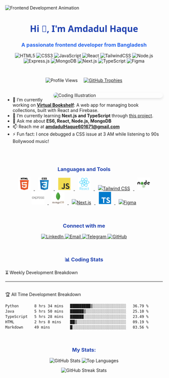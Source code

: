 <!-- Banner GIF -->
<img src="https://globaleducation.s3.ap-south-1.amazonaws.com/globaledu/gif/front-end-development.gif" alt="Frontend Development Animation" width="100%" height="340px" />

<!-- Intro -->
<h1 align="center" style="color:#1e40af; font-weight: bold; font-family: 'Segoe UI', Tahoma, Geneva, Verdana, sans-serif;">
  Hi 👋, I'm Amdadul Haque
</h1>
<h3 align="center" style="color:#2563eb;">
  A passionate frontend developer from Bangladesh
</h3>



<!-- Tech Badges -->
<p align="center">
  <img alt="HTML5" src="https://img.shields.io/badge/-HTML5-E34F26?style=for-the-badge&logo=html5&logoColor=white" />
  <img alt="CSS3" src="https://img.shields.io/badge/-CSS3-1572B6?style=for-the-badge&logo=css3&logoColor=white" />
  <img alt="JavaScript" src="https://img.shields.io/badge/-JavaScript-F7DF1E?style=for-the-badge&logo=javascript&logoColor=black" />
  <img alt="React" src="https://img.shields.io/badge/-React-45b8d8?style=for-the-badge&logo=react&logoColor=61DAFB" />
  <img alt="TailwindCSS" src="https://img.shields.io/badge/-Tailwind_CSS-38B2AC?style=for-the-badge&logo=tailwind-css&logoColor=white" />
  <img alt="Node.js" src="https://img.shields.io/badge/-Node.js-339933?style=for-the-badge&logo=node-dot-js&logoColor=white" />
  <img alt="Express.js" src="https://img.shields.io/badge/-Express.js-404D59?style=for-the-badge&logo=express&logoColor=white" />
  <img alt="MongoDB" src="https://img.shields.io/badge/-MongoDB-13aa52?style=for-the-badge&logo=mongodb&logoColor=white" />
  <img alt="Next.js" src="https://img.shields.io/badge/-Next.js-000000?style=for-the-badge&logo=nextdotjs&logoColor=white" />
  <img alt="TypeScript" src="https://img.shields.io/badge/-TypeScript-3178C6?style=for-the-badge&logo=typescript&logoColor=white" />
  <img alt="Figma" src="https://img.shields.io/badge/-Figma-F24E1E?style=for-the-badge&logo=figma&logoColor=white" />
</p>

<br>

<!-- Profile Views + Trophy -->
<p align="center">
  <img src="https://komarev.com/ghpvc/?username=amdad09&label=Profile%20views&color=0e75b6&style=flat-square" alt="Profile Views" />
  &nbsp;&nbsp;&nbsp;
  <a href="https://github.com/ryo-ma/github-profile-trophy">
    <img src="https://github-profile-trophy.vercel.app/?username=amdad09&theme=radical" alt="GitHub Trophies" />
  </a>
</p>

<br>

<!-- Coding GIF on right -->
<img align="right" width="350" src="https://i.ibb.co.com/k2YBXNQH/animate.gif" alt="Coding Illustration" style="border-radius: 12px; box-shadow: 0 4px 8px rgba(0,0,0,0.1);" />

<!-- About Me -->
- 🔭 I’m currently working on **[Virtual Bookshelf](https://virtual-bookshelf-f0867.web.app)**: A web app for managing book collections, built with React and Firebase.  
- 🌱 I’m currently learning **Next.js and TypeScript** through [this project](link-to-repo).  
- 💬 Ask me about **ES6, React, Node.js, MongoDB**  
- 📫 Reach me at **[amdadulHaque601671@gmail.com](mailto:amdadulHaque601671@gmail.com)**  
- ⚡ Fun fact: I once debugged a CSS issue at 3 AM while listening to 90s Bollywood music!  

<br><br>

<!-- Languages and Tools Icons -->
<h3 align="center" style="color:#1e40af;">Languages and Tools</h3>
<p align="center" style="line-height:1.5;">
  <a href="https://www.w3.org/html/" target="_blank" rel="noreferrer">
    <img src="https://raw.githubusercontent.com/devicons/devicon/master/icons/html5/html5-original-wordmark.svg" alt="HTML5" width="40" height="40" style="margin: 0 10px;" />
  </a>
  <a href="https://www.w3schools.com/css/" target="_blank" rel="noreferrer">
    <img src="https://raw.githubusercontent.com/devicons/devicon/master/icons/css3/css3-original-wordmark.svg" alt="CSS3" width="40" height="40" style="margin: 0 10px;" />
  </a>
  <a href="https://developer.mozilla.org/en-US/docs/Web/JavaScript" target="_blank" rel="noreferrer">
    <img src="https://raw.githubusercontent.com/devicons/devicon/master/icons/javascript/javascript-original.svg" alt="JavaScript" width="40" height="40" style="margin: 0 10px;" />
  </a>
  <a href="https://reactjs.org/" target="_blank" rel="noreferrer">
    <img src="https://raw.githubusercontent.com/devicons/devicon/master/icons/react/react-original-wordmark.svg" alt="React" width="40" height="40" style="margin: 0 10px;" />
  </a>
  <a href="https://tailwindcss.com/" target="_blank" rel="noreferrer">
    <img src="https://www.vectorlogo.zone/logos/tailwindcss/tailwindcss-icon.svg" alt="Tailwind CSS" width="40" height="40" style="margin: 0 10px;" />
  </a>
  <a href="https://nodejs.org" target="_blank" rel="noreferrer">
    <img src="https://raw.githubusercontent.com/devicons/devicon/master/icons/nodejs/nodejs-original-wordmark.svg" alt="Node.js" width="40" height="40" style="margin: 0 10px;" />
  </a>
  <a href="https://expressjs.com" target="_blank" rel="noreferrer">
    <img src="https://raw.githubusercontent.com/devicons/devicon/master/icons/express/express-original-wordmark.svg" alt="Express" width="40" height="40" style="margin: 0 10px;" />
  </a>
  <a href="https://www.mongodb.com/" target="_blank" rel="noreferrer">
    <img src="https://raw.githubusercontent.com/devicons/devicon/master/icons/mongodb/mongodb-original-wordmark.svg" alt="MongoDB" width="40" height="40" style="margin: 0 10px;" />
  </a>
  <a href="https://nextjs.org/" target="_blank" rel="noreferrer">
    <img src="https://cdn.worldvectorlogo.com/logos/nextjs-2.svg" alt="Next.js" width="40" height="40" style="margin: 0 10px;" />
  </a>
  <a href="https://www.typescriptlang.org/" target="_blank" rel="noreferrer">
    <img src="https://raw.githubusercontent.com/devicons/devicon/master/icons/typescript/typescript-original.svg" alt="TypeScript" width="40" height="40" style="margin: 0 10px;" />
  </a>
  <a href="https://www.figma.com/" target="_blank" rel="noreferrer">
    <img src="https://www.vectorlogo.zone/logos/figma/figma-icon.svg" alt="Figma" width="40" height="40" style="margin: 0 10px;" />
  </a>
</p>

<br>

<!-- Connect With Me -->
<h3 align="center" style="color:#1e40af;">Connect with me</h3>
<p align="center">
  <a href="https://linkedin.com/in/amdadul-haque-ah" target="_blank" rel="noreferrer">
    <img src="https://img.shields.io/badge/LinkedIn-0A66C2?style=for-the-badge&logo=linkedin&logoColor=white" alt="LinkedIn" />
  </a>
  <a href="mailto:amdadulHaque601671@gmail.com" target="_blank" rel="noreferrer">
    <img src="https://img.shields.io/badge/Email-D14836?style=for-the-badge&logo=gmail&logoColor=white" alt="Email" />
  </a>
  <a href="https://t.me/amdadulhaqueah" target="_blank" rel="noreferrer">
    <img src="https://img.shields.io/badge/Telegram-26A5E4?style=for-the-badge&logo=telegram&logoColor=white" alt="Telegram" />
  </a>
  <a href="https://github.com/amdad09" target="_blank" rel="noreferrer">
    <img src="https://img.shields.io/badge/GitHub-181717?style=for-the-badge&logo=github&logoColor=white" alt="GitHub" />
  </a>
</p>
<br>

<h3 align="center" style="color:#1e40af;">📊 Coding Stats</h3>
⏳ Weekly Development Breakdown
<!--START_SECTION:waka-week-->
<!--END_SECTION:waka-week-->

---
<br>
🏆 All Time Development Breakdown
<!--START_SECTION:waka-all-->
<!--END_SECTION:waka-all-->


<!--START_SECTION:waka-->

```txt
Python       8 hrs 34 mins   █████████▒░░░░░░░░░░░░░░░   36.79 %
Java         5 hrs 50 mins   ██████▒░░░░░░░░░░░░░░░░░░   25.10 %
TypeScript   5 hrs 28 mins   ██████░░░░░░░░░░░░░░░░░░░   23.49 %
HTML         2 hrs 8 mins    ██▒░░░░░░░░░░░░░░░░░░░░░░   09.19 %
Markdown     49 mins         █░░░░░░░░░░░░░░░░░░░░░░░░   03.56 %
```

<!--END_SECTION:waka-->


<br>

<!-- GitHub Stats -->
<h3 align="center" style="color:#1e40af;">My Stats:</h3>
<p align="center">
  <img src="https://github-readme-stats.vercel.app/api?username=amdad09&show_icons=true&locale=en&theme=radical" height="150" alt="GitHub Stats" />
  <img src="https://github-readme-stats.vercel.app/api/top-langs?username=amdad09&show_icons=true&locale=en&layout=compact&theme=radical" height="150" alt="Top Languages" />
</p>

<!-- GitHub Streak -->
<p align="center">
  <img src="https://github-readme-streak-stats.herokuapp.com/?user=amdad09&theme=radical" height="150" alt="GitHub Streak Stats" />
</p>
